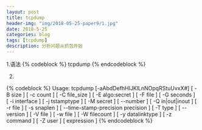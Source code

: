 ```yaml
---
layout: post
title: tcpdump
header-img: "img/2018-05-25-paper9/1.jpg"
date: 2018-5-25
categories: blog
tags: [tcpdump]
description: 分析问题从抓包开始
---
```



1.语法
{% codeblock %}
tcpdump
{% endcodeblock %}

2.
{% codeblock %}
Usage: tcpdump [-aAbdDefhHIJKlLnNOpqRStuUvxX#] [ -B size ] [ -c count ]
        [ -C file_size ] [ -E algo:secret ] [ -F file ] [ -G seconds ]
        [ -i interface ] [ -j tstamptype ] [ -M secret ] [ --number ]
        [ -Q in|out|inout ]
        [ -r file ] [ -s snaplen ] [ --time-stamp-precision precision ]
        [ -T type ] [ --version ] [ -V file ]
        [ -w file ] [ -W filecount ] [ -y datalinktype ] [ -z command ]
        [ -Z user ] [ expression ]
{% endcodeblock %}